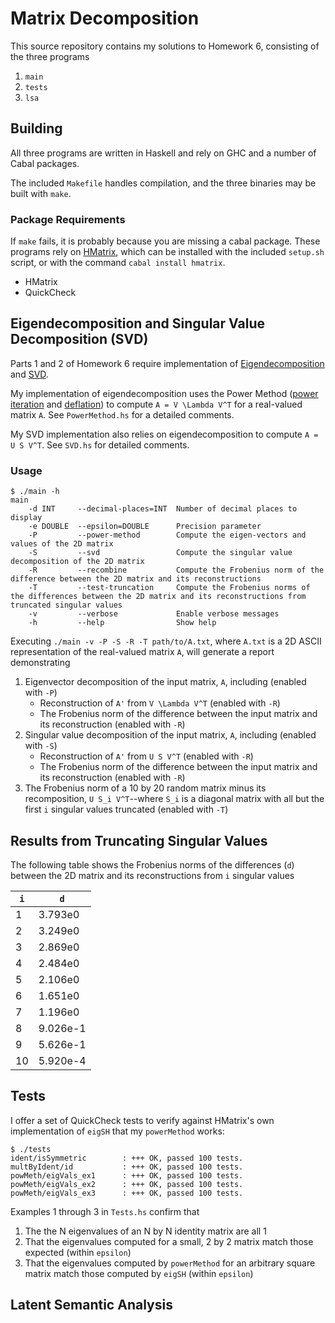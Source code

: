 Matrix Decomposition
====================
This source repository contains my solutions to Homework 6, consisting of the three programs

1. `main`
2. `tests` 
3. `lsa`

Building
--------
All three programs are written in Haskell and rely on GHC and a number of Cabal packages.

The included `Makefile` handles compilation, and the three binaries may be built with `make`.

### Package Requirements
If `make` fails, it is probably because you are missing a cabal package. These programs rely on [HMatrix](https://github.com/AlbertoRuiz/hmatrix), which can be installed with the included `setup.sh` script, or with the command `cabal install hmatrix`.

* HMatrix
* QuickCheck

Eigendecomposition and Singular Value Decomposition (SVD)
---------------------------------------------------------
Parts 1 and 2 of Homework 6 require implementation of [Eigendecomposition](http://en.wikipedia.org/wiki/Eigendecomposition) and [SVD](http://en.wikipedia.org/wiki/Singular_Value_Decomposition).

My implementation of eigendecomposition uses the Power Method ([power iteration](http://en.wikipedia.org/wiki/Power_iteration) and [deflation](http://www.miislita.com/information-retrieval-tutorial/matrix-tutorial-3-eigenvalues-eigenvectors.html)) to compute `A = V \Lambda V^T` for a real-valued matrix `A`. See `PowerMethod.hs` for a detailed comments.

My SVD implementation also relies on eigendecomposition to compute `A = U S V^T`. See `SVD.hs` for detailed comments.

### Usage

	$ ./main -h
	main
		-d INT     --decimal-places=INT  Number of decimal places to display
		-e DOUBLE  --epsilon=DOUBLE      Precision parameter
		-P         --power-method        Compute the eigen-vectors and values of the 2D matrix
		-S         --svd                 Compute the singular value decomposition of the 2D matrix
		-R         --recombine           Compute the Frobenius norm of the difference between the 2D matrix and its reconstructions
		-T         --test-truncation     Compute the Frobenius norms of the differences between the 2D matrix and its reconstructions from truncated singular values
		-v         --verbose             Enable verbose messages
		-h         --help                Show help

Executing `./main -v -P -S -R -T path/to/A.txt`, where `A.txt` is a 2D ASCII representation of the real-valued matrix `A`, will generate a report demonstrating

1. Eigenvector decomposition of the input matrix, `A`, including (enabled with `-P`)
	* Reconstruction of `A'` from `V \Lambda V^T` (enabled with `-R`)
	* The Frobenius norm of the difference between the input matrix and its reconstruction (enabled with `-R`)
2. Singular value decomposition of the input matrix, `A`, including (enabled with `-S`)
	* Reconstruction of `A'` from `U S V^T` (enabled with `-R`)
	* The Frobenius norm of the difference between the input matrix and its reconstruction (enabled with `-R`)
3. The Frobenius norm of a 10 by 20 random matrix minus its recomposition, `U S_i V^T`--where `S_i` is a diagonal matrix with all but the first `i` singular values truncated (enabled with `-T`)

Results from Truncating Singular Values
----------------------------------------
The following table shows the Frobenius norms of the differences (`d`) between the 2D matrix and its reconstructions from `i` singular values

| `i` | `d`       |
| --- | --------- |
|  1  | 3.793e0   |
|  2  | 3.249e0   |
|  3  | 2.869e0   |
|  4  | 2.484e0   |
|  5  | 2.106e0   |
|  6  | 1.651e0   |
|  7  | 1.196e0   |
|  8  | 9.026e-1  |
|  9  | 5.626e-1  |
| 10  | 5.920e-4  |

Tests
-----
I offer a set of QuickCheck tests to verify against HMatrix's own implementation of `eigSH` that my `powerMethod` works:

	$ ./tests
	ident/isSymmetric        : +++ OK, passed 100 tests.
	multByIdent/id           : +++ OK, passed 100 tests.
	powMeth/eigVals_ex1      : +++ OK, passed 100 tests.
	powMeth/eigVals_ex2      : +++ OK, passed 100 tests.
	powMeth/eigVals_ex3      : +++ OK, passed 100 tests.

Examples 1 through 3 in `Tests.hs` confirm that

1. The the N eigenvalues of an N by N identity matrix are all 1
2. That the eigenvalues computed for a small, 2 by 2 matrix match those expected (within `epsilon`)
3. That the eigenvalues computed by `powerMethod` for an arbitrary square matrix match those computed by `eigSH` (within `epsilon`)

Latent Semantic Analysis
------------------------
